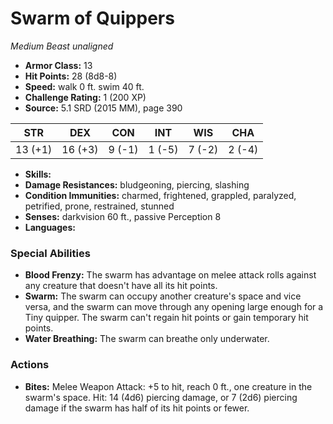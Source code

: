 # Swarm of Quippers

*Medium* *Beast* *unaligned*

- **Armor Class:** 13
- **Hit Points:** 28 (8d8-8)
- **Speed:** walk 0 ft. swim 40 ft.
- **Challenge Rating:** 1 (200 XP)
- **Source:** 5.1 SRD (2015 MM), page 390

| STR | DEX | CON | INT | WIS | CHA |
| --- | --- | --- | --- | --- | --- |
| 13 (+1) | 16 (+3) | 9 (-1) | 1 (-5) | 7 (-2) | 2 (-4) |

- **Skills:** 
- **Damage Resistances:** bludgeoning, piercing, slashing
- **Condition Immunities:** charmed, frightened, grappled, paralyzed, petrified, prone, restrained, stunned
- **Senses:** darkvision 60 ft., passive Perception 8
- **Languages:** 

### Special Abilities

- **Blood Frenzy:** The swarm has advantage on melee attack rolls against any creature that doesn't have all its hit points.
- **Swarm:** The swarm can occupy another creature's space and vice versa, and the swarm can move through any opening large enough for a Tiny quipper. The swarm can't regain hit points or gain temporary hit points.
- **Water Breathing:** The swarm can breathe only underwater.

### Actions

- **Bites:** Melee Weapon Attack: +5 to hit, reach 0 ft., one creature in the swarm's space. Hit: 14 (4d6) piercing damage, or 7 (2d6) piercing damage if the swarm has half of its hit points or fewer.


